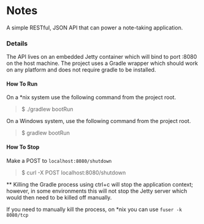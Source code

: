 # Notes

A simple RESTful, JSON API that can power a note-taking application.

### Details

The API lives on an embedded Jetty container which will bind to port :8080 on 
the host machine. The project uses a Gradle wrapper which should work on any 
platform and does not require gradle to be installed. 

#### How To Run

On a *nix system use the following command from the project root.

> $ ./gradlew bootRun

On a Windows system, use the following command from the project root.

> $ gradlew bootRun

#### How To Stop

Make a POST to `localhost:8080/shutdown`

> $ curl -X POST localhost:8080/shutdown

** Killing the Gradle process using ctrl+c will stop the application context; 
however, in some environments this will not stop the Jetty server which would 
then need to be killed off manually.

If you need to manually kill the process, on *nix you can use `fuser -k 8080/tcp`